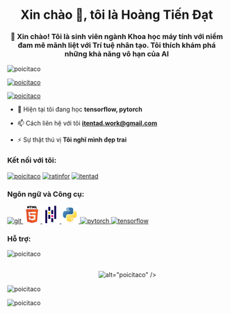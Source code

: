 <h1 align="center">Xin chào 👋, tôi là Hoàng Tiến Đạt</h1>
<h3 align="center">👋 Xin chào! Tôi là sinh viên ngành Khoa học máy tính với niềm đam mê mãnh liệt với Trí tuệ nhân tạo. Tôi thích khám phá những khả năng vô hạn của AI</h3>

<p align="left"> <img src="https://komarev.com/ghpvc/?username=poicitaco&label=Profile%20views&color=0e75b6&style=flat" alt="poicitaco" /> </p>

<p align="left"> <a href="https://github.com/ryo-ma/github-profile-trophy"><img src="https://github-profile-trophy.vercel.app/?username=poicitaco" alt="poicitaco" /></a> </p>

<p align="left"> <a href="https://twitter.com/poicitaco" target="blank"><img src="https://img.shields.io/twitter/follow/poicitaco?logo=twitter&style=for-the-badge" alt="poicitaco" /></a> </p>

- 🌱 Hiện tại tôi đang học **tensorflow, pytorch**

- 📫 Cách liên hệ với tôi **itentad.work@gmail.com**

- ⚡ Sự thật thú vị **Tôi nghĩ mình đẹp trai**

<h3 align="left">Kết nối với tôi:</h3>
<p align="left">
<a href="https://twitter.com/poicitaco" target="blank"><img align="center" src="https://raw.githubusercontent.com/rahuldkjain/github-profile-readme-generator/master/src/images/icons/Social/twitter.svg" alt="poicitaco" height="30" width="40" /></a>
<a href="https://fb.com/ratinfor" target="blank"><img align="center" src="https://raw.githubusercontent.com/rahuldkjain/github-profile-readme-generator/master/src/images/icons/Social/facebook.svg" alt="ratinfor" height="30" width="40" /></a>
<a href="https://instagram.com/itentad" target="blank"><img align="center" src="https://raw.githubusercontent.com/rahuldkjain/github-profile-readme-generator/master/src/images/icons/Social/instagram.svg" alt="itentad" height="30" width="40" /></a>
</p>

<h3 align="left">Ngôn ngữ và Công cụ:</h3>
<p align="left"> <a href="https://git-scm.com/" target="_blank" rel="noreferrer"> <img src="https://www.vectorlogo.zone/logos/git-scm/git-scm-icon.svg" alt="git" width="40" height="40"/> </a> <a href="https://www.w3.org/html/" target="_blank" rel="noreferrer"> <img src="https://raw.githubusercontent.com/devicons/devicon/master/icons/html5/html5-original-wordmark.svg" alt="html5" width="40" height="40"/> </a> <a href="https://pandas.pydata.org/" target="_blank" rel="noreferrer"> <img src="https://raw.githubusercontent.com/devicons/devicon/2ae2a900d2f041da66e950e4d48052658d850630/icons/pandas/pandas-original.svg" alt="gấu trúc" width="40" height="40"/> </a> <a href="https://www.python.org" target="_blank" rel="noreferrer"> <img src="https://raw.githubusercontent.com/devicons/devicon/master/icons/python/python-original.svg" alt="python" width="40" height="40"/> </a> <a href="https://pytorch.org/" target="_blank" rel="noreferrer"> <img src="https://www.vectorlogo.zone/logos/pytorch/pytorch-icon.svg" alt="pytorch" width="40" height="40"/> </a> <a href="https://www.tensorflow.org" target="_blank" rel="noreferrer"> <img src="https://www.vectorlogo.zone/logos/tensorflow/tensorflow-icon.svg" alt="tensorflow" width="40" height="40"/> </a> </p>

<h3 align="left">Hỗ trợ:</h3>
<p> <a href="https://www.buymeacoffee.com/poicitaco"> <img align="left" src="https://cdn.buymeacoffee.com/buttons/v2/default-yellow.png" height="50" width="210" alt="poicitaco" /></a> </p><br><br>

<p><img align="left" src="https://github-readme-stats.vercel.app/api/top-langs?username=poicitaco&show_icons=true&locale=vi&layout=compact"

alt="poicitaco" /></p> <p> <img align="center" src="https://github-readme-stats.vercel.app/api?username=poicitaco&show_icons=true&locale=vi" alt="poicitaco" /></p>

<p><img align="center" src="https://github-readme-streak-stats.herokuapp.com/?user=poicitaco&" alt="poicitaco" /></p>
